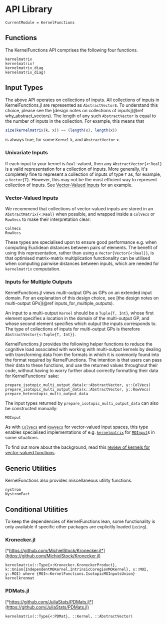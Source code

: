 # API Library

```@meta
CurrentModule = KernelFunctions
```

## Functions

The KernelFunctions API comprises the following four functions.
```@docs
kernelmatrix
kernelmatrix!
kernelmatrix_diag
kernelmatrix_diag!
```

## Input Types

The above API operates on collections of inputs.
All collections of inputs in KernelFunctions.jl are represented as `AbstractVector`s.
To understand this choice, please see the [design notes on collections of inputs](@ref why_abstract_vectors).
The length of any such `AbstractVector` is equal to the number of inputs in the collection.
For example, this means that
```julia
size(kernelmatrix(k, x)) == (length(x), length(x))
```
is always true, for some `Kernel` `k`, and `AbstractVector` `x`.

### Univariate Inputs

If each input to your kernel is `Real`-valued, then any `AbstractVector{<:Real}` is a valid
representation for a collection of inputs.
More generally, it's completely fine to represent a collection of inputs of type `T` as, for
example, a `Vector{T}`.
However, this may not be the most efficient way to represent collection of inputs.
See [Vector-Valued Inputs](@ref) for an example.


### Vector-Valued Inputs

We recommend that collections of vector-valued inputs are stored in an
`AbstractMatrix{<:Real}` when possible, and wrapped inside a `ColVecs` or `RowVecs` to make
their interpretation clear:
```@docs
ColVecs
RowVecs
```
These types are specialised upon to ensure good performance e.g. when computing Euclidean distances between pairs of elements.
The benefit of using this representation, rather than using a `Vector{Vector{<:Real}}`, is that
optimised matrix-matrix multiplication functionality can be utilised when computing
pairwise distances between inputs, which are needed for `kernelmatrix` computation.

### Inputs for Multiple Outputs

KernelFunctions.jl views multi-output GPs as GPs on an extended input domain.
For an explanation of this design choice, see [the design notes on multi-output GPs](@ref inputs_for_multiple_outputs).

An input to a multi-output `Kernel` should be a `Tuple{T, Int}`, whose first element specifies a location in the domain of the multi-output GP, and whose second element specifies which output the inputs corresponds to.
The type of collections of inputs for multi-output GPs is therefore `AbstractVector{<:Tuple{T, Int}}`.

KernelFunctions.jl provides the following helper functions to reduce the cognitive load
associated with working with multi-output kernels by dealing with transforming data from the
formats in which it is commonly found into the format required by KernelFunctions.
The intention is that users can pass their data to these functions, and use the returned
values throughout their code, without having to worry further about correctly formatting
their data for KernelFunctions' sake:
```@docs
prepare_isotopic_multi_output_data(x::AbstractVector, y::ColVecs)
prepare_isotopic_multi_output_data(x::AbstractVector, y::RowVecs)
prepare_heterotopic_multi_output_data
```

The input types returned by `prepare_isotopic_multi_output_data` can also be constructed manually:
```@docs
MOInput
```
As with [`ColVecs`](@ref) and [`RowVecs`](@ref) for vector-valued input spaces, this
type enables specialised implementations of e.g. [`kernelmatrix`](@ref) for
[`MOInput`](@ref)s in some situations.

To find out more about the background, read this [review of kernels for vector-valued functions](https://arxiv.org/pdf/1106.6251.pdf).

## Generic Utilities

KernelFunctions also provides miscellaneous utility functions.
```@docs
nystrom
NystromFact
```

## Conditional Utilities
To keep the dependencies of KernelFunctions lean, some functionality is only available if specific other packages are explicitly loaded (`using`).

### Kronecker.jl
[*https://github.com/MichielStock/Kronecker.jl*](https://github.com/MichielStock/Kronecker.jl)
```@docs
kernelmatrix(::Type{<:Kronecker.KroneckerProduct}, k::Union{IndependentMOKernel,IntrinsicCoregionMOKernel}, x::MOI, y::MOI) where {MOI<:KernelFunctions.IsotopicMOInputsUnion}
kernelkronmat
```

### PDMats.jl
[*https://github.com/JuliaStats/PDMats.jl*](https://github.com/JuliaStats/PDMats.jl)
```@docs
kernelmatrix(::Type{<:PDMat}, ::Kernel, ::AbstractVector)
```
